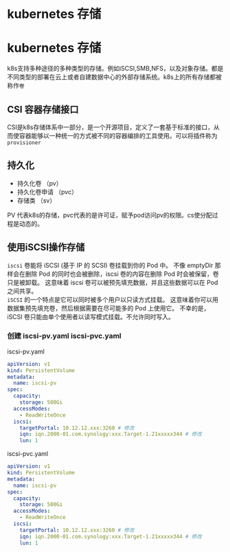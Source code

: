 # kubernetes 存储

# kubernetes 存储
k8s支持多种途径的多种类型的存储。例如iSCSI,SMB,NFS，以及对象存储。都是不同类型的部署在云上或者自建数据中心的外部存储系统。k8s上的所有存储都被称作`卷`  
## CSI 容器存储接口
CSI是k8s存储体系中一部分，是一个开源项目，定义了一套基于标准的接口，从而使容器能够以一种统一的方式被不同的容器编排的工具使用。可以将插件称为`provisioner`
## 持久化
- 持久化卷 （pv）
- 持久化卷申请 （pvc）
- 存储类 （sv）
  
PV 代表k8s的存储，pvc代表的是许可证，赋予pod访问pv的权限。cs使分配过程是动态的。

## 使用iSCSI操作存储
`iscsi` 卷能将 iSCSI (基于 IP 的 SCSI) 卷挂载到你的 Pod 中。 不像 emptyDir 那样会在删除 Pod 的同时也会被删除，iscsi 卷的内容在删除 Pod 时会被保留，卷只是被卸载。 这意味着 iscsi 卷可以被预先填充数据，并且这些数据可以在 Pod 之间共享。  
`iSCSI` 的一个特点是它可以同时被多个用户以只读方式挂载。 这意味着你可以用数据集预先填充卷，然后根据需要在尽可能多的 Pod 上使用它。 不幸的是，iSCSI 卷只能由单个使用者以读写模式挂载。不允许同时写入。  
  
### 创建 iscsi-pv.yaml iscsi-pvc.yaml
iscsi-pv.yaml
```yaml
apiVersion: v1
kind: PersistentVolume
metadata:
  name: iscsi-pv
spec:
  capacity:
    storage: 500Gi
  accessModes:
    - ReadWriteOnce
  iscsi:
    targetPortal: 10.12.12.xxx:3260 # 修改
    iqn: iqn.2000-01.com.synology:xxx.Target-1.21xxxxx344 # 修改
    lun: 1
```
iscsi-pvc.yaml
```yaml
apiVersion: v1
kind: PersistentVolume
metadata:
  name: iscsi-pv
spec:
  capacity:
    storage: 500Gi
  accessModes:
    - ReadWriteOnce
  iscsi:
    targetPortal: 10.12.12.xxx:3260 # 修改
    iqn: iqn.2000-01.com.synology:xxx.Target-1.21xxxxx344 # 修改
    lun: 1
```
